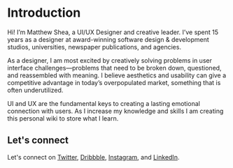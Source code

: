 # Introduction

Hi! I’m Matthew Shea, a UI/UX Designer and creative leader. I’ve spent 15 years as a designer at award-winning software design & development studios, universities, newspaper publications, and agencies.

As a designer, I am most excited by creatively solving problems in user interface challenges—problems that need to be broken down, questioned, and reassembled with meaning. I believe aesthetics and usability can give a competitive advantage in today’s overpopulated market, something that is often underutilized. 

UI and UX are the fundamental keys to creating a lasting emotional connection with users. As I increase my knowledge and skills I am creating this personal wiki to store what I learn.

## Let's connect

Let's connect on [Twitter](https://twitter.com/Matthew_J_Shea), [Dribbble](https://dribbble.com/Mshea), [Instagram](https://www.instagram.com/matthew.shea.design/), and [LinkedIn](https://www.linkedin.com/in/matthew-james-shea/).

